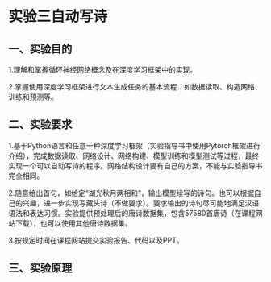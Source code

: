 #                         实验三自动写诗

## 一、实验目的

1.理解和掌握循环神经网络概念及在深度学习框架中的实现。

2.掌握使用深度学习框架进行文本生成任务的基本流程：如数据读取、构造网络、训练和预测等。

## 二、实验要求

1.基于Python语言和任意一种深度学习框架（实验指导书中使用Pytorch框架进行介绍），完成数据读取、网络设计、网络构建、模型训练和模型测试等过程，最终实现一个可以自动写诗的程序。网络结构设计要有自己的方案，不能与实验指导书完全相同。

2.随意给出首句，如给定“湖光秋月两相和”，输出模型续写的诗句。也可以根据自己的兴趣，进一步实现写藏头诗（不做要求）。要求输出的诗句尽可能地满足汉语语法和表达习惯。实验提供预处理后的唐诗数据集，包含57580首唐诗（在课程网站下载），也可以使用其他唐诗数据集。

3.按规定时间在课程网站提交实验报告、代码以及PPT。

## 三、实验原理

